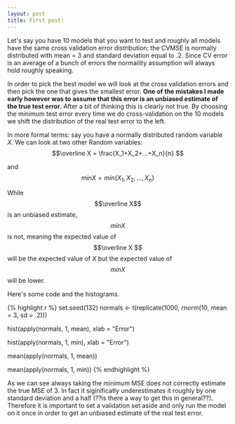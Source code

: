 ```yaml
---
layout: post
title: First post!
---
```


Let's say you have 10 models that you want to test and roughly all models have the same cross validation error distribution: the CVMSE is normally distributed with mean = 3 and standard deviation equal to .2. Since CV error is an average of a bunch of errors the normaility assumption will always hold roughly speaking.   

In order to pick the best model we will look at the cross validation errors and then pick the one that gives the smallest error. **One of the mistakes I made early however was to assume that this error is an unbiased estimate of the true test error.** After a bit of thinking this is clearly not true. By choosing the minimum test error every time we do cross-validation on the 10 models we shift the distribution of the real test error to the left. 

In more formal terms: say you have a normally distributed random variable $X$. We can look at two other Random variables: 
$$\overline X = \frac{X_1+X_2+...+X_n}{n} $$

and $$ minX = min\{X_1, X_2, ..., X_n\} $$

While $$\overline X$$ is an unbiased estimate, $$minX$$ is not, meaning the expected value of $$\overline X $$ will be the expected value of $X$ but the  expected value of $$minX$$ will be lower.


Here's some code and the histograms. 

{% highlight r %}
set.seed(132)
normals <- t(replicate(1000, rnorm(10, mean = 3, sd = .2)))

hist(apply(normals, 1, mean), xlab = "Error")

hist(apply(normals, 1, min), xlab = "Error")

mean(apply(normals, 1, mean))

mean(apply(normals, 1, min))
{% endhighlight %}


As we can see always taking the minimum MSE does not correctly estimate the true MSE of 3. In fact it siginificatly underestimates it roughly by one standard deviation and a half (??is there a way to get this in general??). Therefore it is important to set a validation set aside and only run the model on it once in order to get an unbiased estimate of the real test error. 
